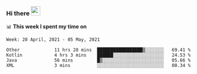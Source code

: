 ### Hi there <a href="https://www.gautamkrishnar.com/"><img src="https://media.giphy.com/media/hvRJCLFzcasrR4ia7z/giphy.gif" width="25px"></a>

📊 **This week I spent my time on**

<!--START_SECTION:waka-->
```text
Week: 28 April, 2021 - 05 May, 2021

Other             11 hrs 28 mins  █████████████████▒░░░░░░░   69.41 % 
Kotlin            4 hrs 3 mins    ██████░░░░░░░░░░░░░░░░░░░   24.53 % 
Java              56 mins         █▒░░░░░░░░░░░░░░░░░░░░░░░   05.66 % 
XML               3 mins          ░░░░░░░░░░░░░░░░░░░░░░░░░   00.34 % 
```
<!--END_SECTION:waka-->
